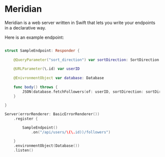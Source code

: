 # Meridian

Meridian is a web server written in Swift that lets you write your endpoints in a declarative way.

Here is an example endpoint:

```swift

struct SampleEndpoint: Responder {
  
    @QueryParameter("sort_direction") var sortDirection: SortDirection
  
    @URLParameter(\.id) var userID
    
    @EnivronmentObject var database: Database
    
    func body() throws {
        JSON(database.fetchFollowers(of: userID, sortDirection: sortDirection))
    }
  
}

Server(errorRenderer: BasicErrorRenderer())
    .register {

        SampleEndpoint()
            .on("/api/users/\(\.id))/followers")

    }
    .environmentObject(Database())
    .listen()

```
